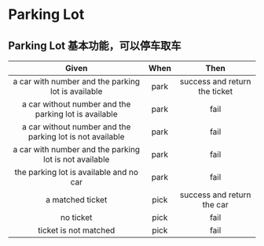 # Parking Lot

## Parking Lot 基本功能，可以停车取车

Given | When | Then
:---: | :---: | :---:
a car with number and the parking lot is available | park |success and return the ticket
a car without number and the parking lot is available | park | fail
a car without number and the parking lot is not available | park | fail
a car with number and the parking lot is not available | park | fail
the parking lot is available and no car | park | fail
a matched ticket | pick | success and return the car
no ticket | pick | fail
ticket is not matched | pick | fail

